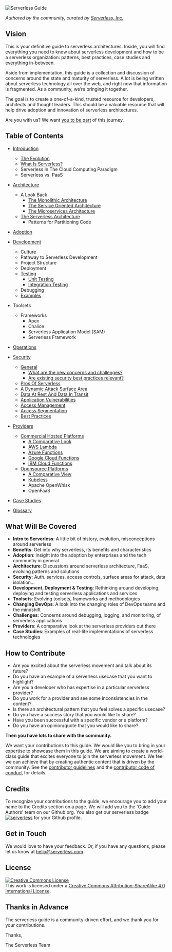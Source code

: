 <!--
title: Read Me
menuText: Read Me
menuOrder: 1
description: General readme section that covers contribution guidelines, credits, contact info., and license.
layout: Doc
-->
![Serverless Guide](/assets/guide_repo.png)

*Authored by the community, curated by [Serverless, Inc.](https://serverless.com/)*

## Vision

This is your definitive guide to serverless architectures. Inside, you will find everything you need to know about serverless development and how to be a serverless organization: patterns, best practices, case studies and everything in-between.

Aside from implementation, this guide is a collection and discussion of concerns around the state and maturity of serverless. A lot is being written about serverless technology all over the web, and right now that information is fragmented. As a community, we’re bringing it together.

The goal is to create a one-of-a-kind, trusted resource for developers, architects and thought leaders. This should be a valuable resource that will help drive adoption and innovation of serverless architectures.

Are you with us? We want [you to be part](./README.md#how-to-contribute) of this journey.

## Table of Contents

* [Introduction](./source/README.md)
    * [The Evolution](./source/README.md#the-evolution)
    * [What Is Serverless?](./source/README.md#what-is-serverless)
    * Serverless In The Cloud Computing Paradigm
    * Serverless vs. PaaS

* [Architecture](./source/architecture/README.md)
    * A Look Back
        * [The Monolithic Architecture](./source/architecture/README.md#the-monolithic-architecture)
        * [The Service Oriented Architecture](./source/architecture/README.md#the-service-oriented-architecture-soa)
        * [The Microservices Architecture](./source/architecture/README.md#the-microservices-architecture)
    * [The Serverless Architecture](./source/architecture/README.md#the-serverless-architecture)
        * Patterns for Partitioning Code

* [Adoption](./source/adoption/README.md)

* [Development](./source/dev/README.md)
    * Culture
    * Pathway to Serverless Development
    * Project Structure
    * Deployment
    * [Testing](./source/dev/testing.md)
         * [Unit Testing](./source/dev/testing.md#unit-testing)
         * [Integration Testing](./source/dev/testing.md#integration-testing)
    * Debugging
    * [Examples](./source/dev/examples.md)

* Toolsets
    * Frameworks
        * Apex
        * Chalice
        * Serverless Application Model (SAM)
        * Serverless Framework

* [Operations](./source/ops/README.md)

* [Security](./source/security/README.md)
    * [General](./source/security/README.md#security)
        * [What are the new concerns and challenges?](./source/security/README.md#what-are-the-new-concerns-and-challenges)
        * [Are existing security best practices relevant?](./source/security/README.md#are-existing-security-best-practices-relevant)
    * [Pros Of Serverless](./source/security/README.md#pros-of-serverless)
    * [A Dynamic Attack Surface Area](./source/security/README.md#a-dynamic-attack-surface-area)
    * [Data At Rest And Data In Transit](./source/security/README.md#data-at-rest-and-data-in-transit)
    * [Application Vulnerabilities](./source/security/README.md#application-vulnerabilities)
    * [Access Management](./source/security/README.md#access-management)
    * [Access Segmentation](./source/security/README.md#access-segmentation)
    * [Best Practices](./source/security/README.md#best-practices)

* [Providers](./source/providers/README.md)
    * [Commercial Hosted Platforms](./source/providers/README.md#commercial-hosted-platforms)
        * [A Comparative Look](./source/providers/README.md#a-comparative-look)
        * [AWS Lambda](./source/providers/aws.md)
        * [Azure Functions](./source/providers/azure.md)
        * [Google Cloud Functions](./source/providers/gcf.md)
        * [IBM Cloud Functions](./source/providers/ibm-cloud.md)
    * [Opensource Platforms](./source/providers/README.md#opensource-platforms)
        * [A Comparative View](./source/providers/README.md#a-comparative-view)
        * [Kubeless](./source/providers/kubeless.md)
        * Apache OpenWhisk
        * OpenFaaS

* [Case Studies](./source/case_studies/README.md)

* [Glossary](./source/glossary.md)


## What Will Be Covered

* **Intro to Serverless**: A little bit of history, evolution, misconceptions around serverless
* **Benefits**: Get into why serverless, its benefits and characteristics
* **Adoption**: Insight into the adoption by enterprises and the tech communtiy in general
* **Architecture**: Discussions around serverless architecture, FaaS, evolving patterns and solutions
* **Security**: Auth. services, access controls, surface areas for attack, data isolation...
* **Development, Deployment & Testing**: Rethinking around developing, deploying and testing serverless applications and services
* **Toolsets**: Evolving toolsets, frameworks and methodologies
* **Changing DevOps**: A look into the changing roles of DevOps teams and the mindshift
* **Challenges**: Concerns around debugging, logging, and monitoring, of serverless applications
* **Providers**: A comparative look at the serverless providers out there
* **Case Studies**: Examples of real-life implementations of serverless technologies


## How to Contribute

- Are you excited about the serverless movement and talk about its future?
- Do you have an example of a serverless usecase that you want to highlight?
- Are you a developer who has expertise in a particular serverless provider?
- Do you work for a provider and see some inconsistencies in the content?
- Is there an architectural pattern that you feel solves a specific usecase?
- Do you have a success story that you would like to share?
- Have you been successful with a specific vendor or a platform?
- Do you have an opinion/quote that you would like to share?

**Then you have lots to share with the community.**

We want your contributions to this guide. We would like you to bring in your expertise to showcase them in this guide. We are aiming to create a world-class guide that excites everyone to join the serverless movement. We feel we can achieve that by creating authentic content that is driven by the community. See the [contributor guidelines](./CONTRIBUTING.md) and the [contributor code of conduct](./CODE_OF_CONDUCT.md) for details.

## Credits

To recognize your contributions to the guide, we encourage you to add your name to the Credits section on a page. We will add you to the 'Guide Authors' team on our Github org. You also get our serverless badge [![serverless](http://public.serverless.com/badges/v3.svg)](http://www.serverless.com) for your Github profile.

## Get in Touch

We would love to have your feedback. Or, if you have any questions, please let us know at hello@serverless.com.

## License

<a rel="license" href="http://creativecommons.org/licenses/by-sa/4.0/"><img alt="Creative Commons License" style="border-width:0" src="https://i.creativecommons.org/l/by-sa/4.0/88x31.png" /></a><br />This work is licensed under a <a rel="license" href="http://creativecommons.org/licenses/by-sa/4.0/">Creative Commons Attribution-ShareAlike 4.0 International License</a>.

## Thanks in Advance

The serverless guide is a community-driven effort, and we thank you for your contributions.

Thanks,

The Serverless Team
